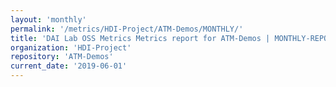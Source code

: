 ```yaml
---
layout: 'monthly'
permalink: '/metrics/HDI-Project/ATM-Demos/MONTHLY/'
title: 'DAI Lab OSS Metrics Metrics report for ATM-Demos | MONTHLY-REPORT-2019-06-01'
organization: 'HDI-Project'
repository: 'ATM-Demos'
current_date: '2019-06-01'
---
```

